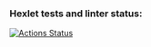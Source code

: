 ### Hexlet tests and linter status:
[![Actions Status](https://github.com/IPetrovRed/java-project-78/actions/workflows/hexlet-check.yml/badge.svg)](https://github.com/IPetrovRed/java-project-78/actions)